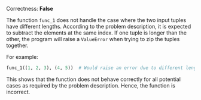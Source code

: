 Correctness: **False**

The function `func_1` does not handle the case where the two input tuples have different lengths. According to the problem description, it is expected to subtract the elements at the same index. If one tuple is longer than the other, the program will raise a `ValueError` when trying to zip the tuples together. 

For example:
```python
func_1((1, 2, 3), (4, 5))  # Would raise an error due to different lengths
```
This shows that the function does not behave correctly for all potential cases as required by the problem description. Hence, the function is incorrect.